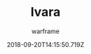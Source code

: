 ---
title: Ivara
seoTitle: Warframe Ivara. Ivara Abilities. Warfame Ivara Builds
description: Ivara’s specialty is the bow and arrow. Prowling in the battlefield, she is capable of hunting her prey while remaining undetected.
date: 2018-09-20T14:15:50.719Z
author: warframe
layout: warframes
permalink: /warframes/ivara/
image: /images/frames/ivara.jpg
video_url: ARPij2-EamI
---